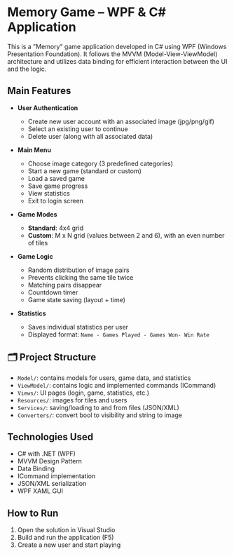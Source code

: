 # Memory Game – WPF & C# Application

This is a "Memory" game application developed in C# using WPF (Windows Presentation Foundation). It follows the MVVM (Model-View-ViewModel) architecture and utilizes data binding for efficient interaction between the UI and the logic.

## Main Features

- **User Authentication**
  - Create new user account with an associated image (jpg/png/gif)
  - Select an existing user to continue
  - Delete user (along with all associated data)

- **Main Menu**
  - Choose image category (3 predefined categories)
  - Start a new game (standard or custom)
  - Load a saved game
  - Save game progress
  - View statistics
  - Exit to login screen

- **Game Modes**
  - **Standard**: 4x4 grid
  - **Custom**: M x N grid (values between 2 and 6), with an even number of tiles

- **Game Logic**
  - Random distribution of image pairs
  - Prevents clicking the same tile twice
  - Matching pairs disappear
  - Countdown timer
  - Game state saving (layout + time)

- **Statistics**
  - Saves individual statistics per user
  - Displayed format: `Name - Games Played - Games Won- Win Rate`

## 🗂 Project Structure

- `Model/`: contains models for users, game data, and statistics
- `ViewModel/`: contains logic and implemented commands (ICommand)
- `Views/`: UI pages (login, game, statistics, etc.)
- `Resources/`: images for tiles and users
- `Services/`: saving/loading to and from files (JSON/XML)
- `Converters/`: convert bool to visibility and string to image

## Technologies Used

- C# with .NET (WPF)
- MVVM Design Pattern
- Data Binding
- ICommand implementation
- JSON/XML serialization
- WPF XAML GUI

## How to Run

1. Open the solution in Visual Studio
2. Build and run the application (F5)
3. Create a new user and start playing
